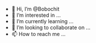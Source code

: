 - 👋 Hi, I’m @Bobochit
- 👀 I’m interested in ...
- 🌱 I’m currently learning ...
- 💞️ I’m looking to collaborate on ...
- 📫 How to reach me ...

<!---
Bobochit/Bobochit is a ✨ special ✨ repository because its `README.md` (this file) appears on your GitHub profile.
You can click the Preview link to take a look at your changes.
--->
